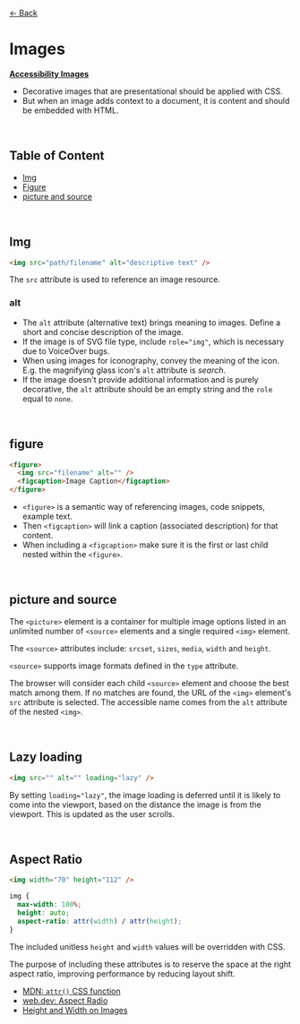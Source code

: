 [&larr; Back](./README.md)

# Images

[**Accessibility Images**](./accessibility.md#images)

- Decorative images that are presentational should be applied with CSS.
- But when an image adds context to a document, it is content and should be embedded with HTML.

<br>

## Table of Content

- [Img](#img)
- [Figure](#figure)
- [picture and source](#picture-and-source)

<br>

## Img

```html
<img src="path/filename" alt="descriptive text" />
```

The `src` attribute is used to reference an image resource.

### alt

- The `alt` attribute (alternative text) brings meaning to images. Define a short and concise description of the image.
- If the image is of SVG file type, include `role="img"`, which is necessary due to VoiceOver bugs.
- When using images for iconography, convey the meaning of the icon. E.g. the magnifying glass icon's `alt` attribute is _search_.
- If the image doesn't provide additional information and is purely decorative, the `alt` attribute should be an empty string and the `role` equal to `none`.

<br>

## figure

```html
<figure>
  <img src="filename" alt="" />
  <figcaption>Image Caption</figcaption>
</figure>
```

- `<figure>` is a semantic way of referencing images, code snippets, example text.
- Then `<figcaption>` will link a caption (associated description) for that content.
- When including a `<figcaption>` make sure it is the first or last child nested within the `<figure>`.

<br>

## picture and source

The `<picture>` element is a container for multiple image options listed in an unlimited number of `<source>` elements and a single required `<img>` element.

The `<source>` attributes include: `srcset`, `sizes`, `media`, `width` and `height`.

`<source>` supports image formats defined in the `type` attribute.

The browser will consider each child `<source>` element and choose the best match among them. If no matches are found, the URL of the `<img>` element's `src` attribute is selected. The accessible name comes from the `alt` attribute of the nested `<img>`.

<br>

## Lazy loading

```html
<img src="" alt="" loading="lazy" />
```

By setting `loading="lazy"`, the image loading is deferred until it is likely to come into the viewport, based on the distance the image is from the viewport. This is updated as the user scrolls.

<br>

## Aspect Ratio

```html
<img width="70" height="112" />
```

```css
img {
  max-width: 100%;
  height: auto;
  aspect-ratio: attr(width) / attr(height);
}
```

The included unitless `height` and `width` values will be overridden with CSS.

The purpose of including these attributes is to reserve the space at the right aspect ratio, improving performance by reducing layout shift.

- [MDN: `attr()` CSS function](https://developer.mozilla.org/en-US/docs/Web/CSS/attr)
- [web.dev: Aspect Radio](https://web.dev/learn/html/images/#aspect-ratio)
- [Height and Width on Images](https://www.smashingmagazine.com/2020/03/setting-height-width-images-important-again/)

<br>
